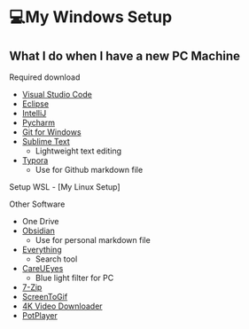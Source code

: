 # 💻My Windows Setup

## What I do when I have a new PC Machine

Required download

- [Visual Studio Code](https://code.visualstudio.com/)
- [Eclipse](https://www.eclipse.org/)
- [IntelliJ](https://www.jetbrains.com/idea/)
- [Pycharm](https://www.jetbrains.com/pycharm/)
- [Git for Windows](https://gitforwindows.org/)
- [Sublime Text](https://www.sublimetext.com/) 
  - Lightweight text editing
- [Typora](https://typora.io/)
  - Use for Github markdown file

Setup WSL - [My Linux Setup]

Other Software

- One Drive
- [Obsidian](https://obsidian.md/)
  - Use for personal markdown file
- [Everything](https://www.voidtools.com/)
  - Search tool
- [CareUEyes](https://care-eyes.com/)
  - Blue light filter for PC
- [7-Zip](https://www.7-zip.org/download.html)
- [ScreenToGif](https://www.screentogif.com/)
- [4K Video Downloader](https://www.4kdownload.com/products/videodownloader/22)
- [PotPlayer](https://potplayer.daum.net/)